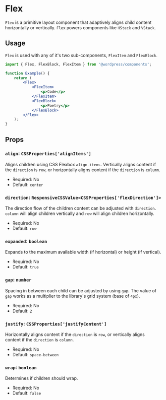 # Flex

`Flex` is a primitive layout component that adaptively aligns child content horizontally or vertically. `Flex` powers components like `HStack` and `VStack`.

## Usage

`Flex` is used with any of it's two sub-components, `FlexItem` and `FlexBlock`.

```jsx
import { Flex, FlexBlock, FlexItem } from '@wordpress/components';

function Example() {
	return (
		<Flex>
			<FlexItem>
				<p>Code</p>
			</FlexItem>
			<FlexBlock>
				<p>Poetry</p>
			</FlexBlock>
		</Flex>
	);
}
```

## Props

### `align`: `CSSProperties['alignItems']`

Aligns children using CSS Flexbox `align-items`. Vertically aligns content if the `direction` is `row`, or horizontally aligns content if the `direction` is `column`.

-   Required: No
-   Default: `center`

### `direction`: `ResponsiveCSSValue<CSSProperties['flexDirection']>`

The direction flow of the children content can be adjusted with `direction`. `column` will align children vertically and `row` will align children horizontally.

-   Required: No
-   Default: `row`

### `expanded`: `boolean`

Expands to the maximum available width (if horizontal) or height (if vertical).

-   Required: No
-   Default: `true`

### `gap`: `number`

Spacing in between each child can be adjusted by using `gap`. The value of `gap` works as a multiplier to the library's grid system (base of `4px`).

-   Required: No
-   Default: `2`

### `justify`: `CSSProperties['justifyContent']`

Horizontally aligns content if the `direction` is `row`, or vertically aligns content if the `direction` is `column`.

-   Required: No
-   Default: `space-between`

### `wrap`: `boolean`

Determines if children should wrap.

-   Required: No
-   Default: `false`
